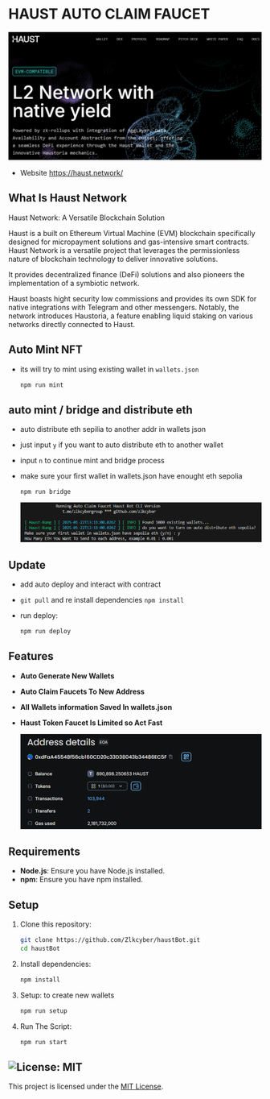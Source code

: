 # HAUST AUTO CLAIM FAUCET

![banner](image.png)
- Website https://haust.network/

## What Is Haust Network

Haust Network: A Versatile Blockchain Solution

Haust is a built on Ethereum Virtual Machine (EVM) blockchain specifically designed for micropayment solutions and gas-intensive smart contracts. Haust Network is a versatile project that leverages the permissionless nature of blockchain technology to deliver innovative solutions.

It provides decentralized finance (DeFi) solutions and also pioneers the implementation of a symbiotic network.

Haust boasts hight security low commissions and provides its own SDK for native integrations with Telegram and other messengers. Notably, the network introduces Haustoria, a feature enabling liquid staking on various networks directly connected to Haust.

## Auto Mint NFT
- its will try to mint using existing wallet in `wallets.json`
   ```bash
   npm run mint
   ```

## auto mint / bridge and distribute eth
- auto distribute eth sepilia to another addr in wallets json
- just input `y` if you want to auto distribute eth to another wallet
- input `n` to continue mint and bridge process
- make sure your first wallet in wallets.json have enought eth sepolia
   ```
   npm run bridge
   ```

   ![bridge](image-2.png)
   
## Update
- add auto deploy and interact with contract
- `git pull` and re install dependencies `npm install`

- run deploy: 
   ```bash
   npm run deploy
   ```

## Features

- **Auto Generate New Wallets**
- **Auto Claim Faucets To New Address**
- **All Wallets information Saved In wallets.json** 
- **Haust Token Faucet Is Limited so Act Fast**

   ![faucet](image-1.png)

## Requirements

- **Node.js**: Ensure you have Node.js installed.
- **npm**: Ensure you have npm installed.


## Setup

1. Clone this repository:
   ```bash
   git clone https://github.com/Zlkcyber/haustBot.git
   cd haustBot
   ```
2. Install dependencies:
   ```bash
   npm install
   ```
3. Setup: to create new wallets 
   ```bash
   npm run setup
   ```
4. Run The Script:
   ```bash
   npm run start
   ```


## ![License: MIT](https://img.shields.io/badge/License-MIT-yellow.svg)

This project is licensed under the [MIT License](LICENSE).


